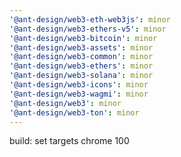 ```yaml
---
'@ant-design/web3-eth-web3js': minor
'@ant-design/web3-ethers-v5': minor
'@ant-design/web3-bitcoin': minor
'@ant-design/web3-assets': minor
'@ant-design/web3-common': minor
'@ant-design/web3-ethers': minor
'@ant-design/web3-solana': minor
'@ant-design/web3-icons': minor
'@ant-design/web3-wagmi': minor
'@ant-design/web3': minor
'@ant-design/web3-ton': minor
---
```


build: set targets chrome 100
